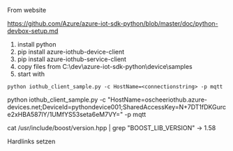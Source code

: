 
From website

https://github.com/Azure/azure-iot-sdk-python/blob/master/doc/python-devbox-setup.md

1. install python
1. pip install azure-iothub-device-client
1. pip install azure-iothub-service-client
1. copy files from C:\dev\azure-iot-sdk-python\device\samples
1. start with
```
python iothub_client_sample.py -c HostName=<connectionstring> -p mqtt
```
python iothub_client_sample.py -c "HostName=oscheeriothub.azure-devices.net;DeviceId=pythondevice001;SharedAccessKey=N+7DT1fDKGurce2xHBA587lY/1UMfYS53seta6eM7VY=" -p mqtt

cat /usr/include/boost/version.hpp | grep "BOOST_LIB_VERSION"
-> 1.58

Hardlinks setzen